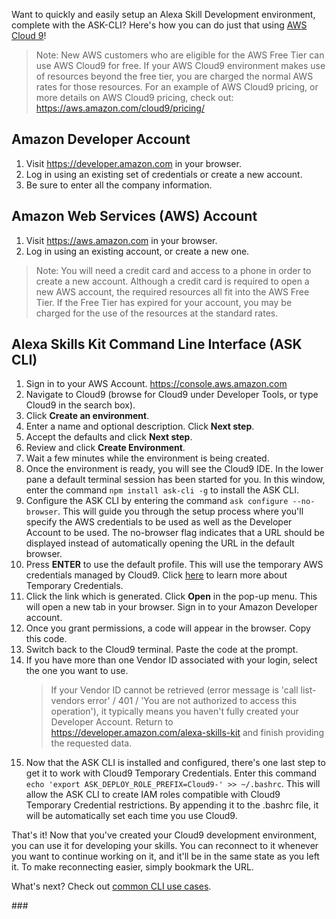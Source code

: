 Want to quickly and easily setup an Alexa Skill Development environment, complete with the ASK-CLI?  Here's how you can do just that using [AWS Cloud 9](https://aws.amazon.com/cloud9/)!

> Note: New AWS customers who are eligible for the AWS Free Tier can use AWS Cloud9 for free. If your AWS Cloud9 environment makes use of resources beyond the free tier, you are charged the normal AWS rates for those resources.  For an example of AWS Cloud9 pricing, or more details on AWS Cloud9 pricing, check out: https://aws.amazon.com/cloud9/pricing/

## Amazon Developer Account

1. Visit https://developer.amazon.com in your browser.
1. Log in using an existing set of credentials or create a new account.
1. Be sure to enter all the company information.

## Amazon Web Services (AWS) Account

1. Visit https://aws.amazon.com in your browser.
1. Log in using an existing account, or create a new one.
> Note: You will need a credit card and access to a phone in order to create a new account.  Although a credit card is required to open a new AWS account, the required resources all fit into the AWS Free Tier.  If the Free Tier has expired for your account, you may be charged for the use of the resources at the standard rates.

## Alexa Skills Kit Command Line Interface (ASK CLI)

1. Sign in to your AWS Account.  https://console.aws.amazon.com
1. Navigate to Cloud9 (browse for Cloud9 under Developer Tools, or type Cloud9 in the search box).
1. Click **Create an environment**.
1. Enter a name and optional description.  Click **Next step**.
1. Accept the defaults and click **Next step**.
1. Review and click **Create Environment**.
1. Wait a few minutes while the environment is being created.
1. Once the environment is ready, you will see the Cloud9 IDE.  In the lower pane a default terminal session has been started for you.  In this window, enter the command `npm install ask-cli -g` to install the ASK CLI.
1. Configure the ASK CLI by entering the command `ask configure --no-browser`.  This will guide you through the setup process where you'll specify the AWS credentials to be used as well as the Developer Account to be used.  The no-browser flag indicates that a URL should be displayed instead of automatically opening the URL in the default browser.
1. Press **ENTER** to use the default profile.  This will use the temporary AWS credentials managed by Cloud9.  Click [here](https://docs.aws.amazon.com/cloud9/latest/user-guide/auth-and-access-control.html#auth-and-access-control-temporary-managed-credentials) to learn more about Temporary Credentials.
1. Click the link which is generated.  Click **Open** in the pop-up menu.  This will open a new tab in your browser.  Sign in to your Amazon Developer account.
1. Once you grant permissions, a code will appear in the browser. Copy this code.
1. Switch back to the Cloud9 terminal.  Paste the code at the prompt.
1. If you have more than one Vendor ID associated with your login, select the one you want to use.
   > If your Vendor ID cannot be retrieved (error message is 'call list-vendors error' / 401 / 'You are not authorized to access this operation'), it typically means you haven't fully created your Developer Account.  Return to https://developer.amazon.com/alexa-skills-kit and finish providing the requested data.
1. Now that the ASK CLI is installed and configured, there's one last step to get it to work with Cloud9 Temporary Credentials.  Enter this command `echo 'export ASK_DEPLOY_ROLE_PREFIX=Cloud9-' >> ~/.bashrc`.  This will allow the ASK CLI to create IAM roles compatible with Cloud9 Temporary Credential restrictions.  By appending it to the .bashrc file, it will be automatically set each time you use Cloud9.

That's it!  Now that you've created your Cloud9 development environment, you can use it for developing your skills.  You can reconnect to it whenever you want to continue working on it, and it'll be in the same state as you left it.  To make reconnecting easier, simply bookmark the URL.

What's next?  Check out [common CLI use cases](./common-cli-use-cases.md).

\###
